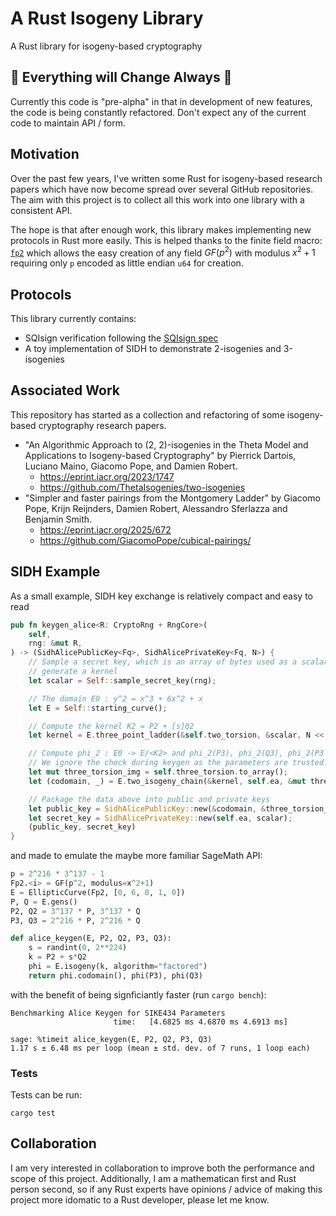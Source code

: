 # A Rust Isogeny Library

A Rust library for isogeny-based cryptography

## :construction: Everything will Change Always :construction:

Currently this code is "pre-alpha" in that in development of new features, the code is being constantly refactored. Don't expect any of the current code to maintain API / form.

## Motivation

Over the past few years, I've written some Rust for isogeny-based research papers which have now become spread over several GitHub repositories. The aim with this project is to collect all this work into one library with a consistent API.

The hope is that after enough work, this library makes implementing new protocols in Rust more easily. This is helped thanks to the finite field macro: [`fp2`](https://github.com/GiacomoPope/fp2) which allows the easy creation of any field $GF(p^2)$ with modulus $x^2 + 1$ requiring only `p` encoded as little endian `u64` for creation.

## Protocols

This library currently contains:

- SQIsign verification following the [SQIsign spec](https://sqisign.org)
- A toy implementation of SIDH to demonstrate 2-isogenies and 3-isogenies

## Associated Work

This repository has started as a collection and refactoring of some isogeny-based cryptography research papers.

- "An Algorithmic Approach to (2, 2)-isogenies in the Theta Model and Applications to Isogeny-based Cryptography" by Pierrick Dartois, Luciano Maino, Giacomo Pope, and Damien Robert.
  - https://eprint.iacr.org/2023/1747
  - https://github.com/ThetaIsogenies/two-isogenies
- "Simpler and faster pairings from the Montgomery Ladder" by Giacomo Pope, Krijn Reijnders, Damien Robert, Alessandro Sferlazza and Benjamin Smith.
  - https://eprint.iacr.org/2025/672
  - https://github.com/GiacomoPope/cubical-pairings/

## SIDH Example

As a small example, SIDH key exchange is relatively compact and easy to read

```rs
pub fn keygen_alice<R: CryptoRng + RngCore>(
    self,
    rng: &mut R,
) -> (SidhAlicePublicKey<Fq>, SidhAlicePrivateKey<Fq, N>) {
    // Sample a secret key, which is an array of bytes used as a scalar to
    // generate a kernel
    let scalar = Self::sample_secret_key(rng);

    // The domain E0 : y^2 = x^3 + 6x^2 + x
    let E = Self::starting_curve();

    // Compute the kernel K2 = P2 + [s]Q2
    let kernel = E.three_point_ladder(&self.two_torsion, &scalar, N << 3);

    // Compute phi_2 : E0 -> E/<K2> and phi_2(P3), phi_2(Q3), phi_2(P3 - Q3)
    // We ignore the check during keygen as the parameters are trusted.
    let mut three_torsion_img = self.three_torsion.to_array();
    let (codomain, _) = E.two_isogeny_chain(&kernel, self.ea, &mut three_torsion_img);

    // Package the data above into public and private keys
    let public_key = SidhAlicePublicKey::new(&codomain, &three_torsion_img);
    let secret_key = SidhAlicePrivateKey::new(self.ea, scalar);
    (public_key, secret_key)
}
```

and made to emulate the maybe more familiar SageMath API:

```py
p = 2^216 * 3^137 - 1
Fp2.<i> = GF(p^2, modulus=x^2+1)
E = EllipticCurve(Fp2, [0, 6, 0, 1, 0])
P, Q = E.gens()
P2, Q2 = 3^137 * P, 3^137 * Q
P3, Q3 = 2^216 * P, 2^216 * Q

def alice_keygen(E, P2, Q2, P3, Q3):
    s = randint(0, 2**224)
    k = P2 + s*Q2
    phi = E.isogeny(k, algorithm="factored")
    return phi.codomain(), phi(P3), phi(Q3)
```

with the benefit of being signficiantly faster (run `cargo bench`):

```
Benchmarking Alice Keygen for SIKE434 Parameters
                       time:   [4.6825 ms 4.6870 ms 4.6913 ms]

sage: %timeit alice_keygen(E, P2, Q2, P3, Q3)
1.17 s ± 6.48 ms per loop (mean ± std. dev. of 7 runs, 1 loop each)
```

### Tests

Tests can be run:

```
cargo test
```

## Collaboration

I am very interested in collaboration to improve both the performance and scope of this project. Additionally, I am a mathematican first and Rust person second, so if any Rust experts have opinions / advice of making this project more idomatic to a Rust developer, please let me know.


[//]: # (badges)

[build-image]: https://github.com/GiacomoPope/isogeny_rs/workflows/Rust/badge.svg
[build-link]: https://github.com/GiacomoPope/isogeny_rs/actions?query=workflow%3ARust
